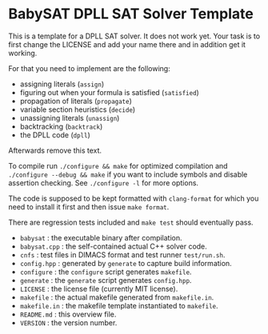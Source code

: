 # BabySAT DPLL SAT Solver Template

This is a template for a DPLL SAT solver.  It does not work yet.
Your task is to first change the LICENSE and add your name there
and in addition get it working.

For that you need to implement are the following:

 - assigning literals (`assign`)
 - figuring out when your formula is satisfied (`satisfied`)
 - propagation of literals (`propagate`)
 - variable section heuristics (`decide`)
 - unassigning literals (`unassign`)
 - backtracking (`backtrack`)
 - the DPLL code (`dpll`)

Afterwards remove this text.

To compile run `./configure && make` for optimized compilation and
`./configure --debug && make` if you want to include symbols and disable
assertion checking.  See `./configure -l` for more options.

The code is supposed to be kept formatted with `clang-format` for which
you need to install it first and then issue `make format`.

There are regression tests included and `make test` should eventually pass.

- `babysat`         : the executable binary after compilation.
- `babysat.cpp`     : the self-contained actual C++ solver code.
- `cnfs`            : test files in DIMACS format and test runner `test/run.sh`.
- `config.hpp`      : generated by `generate` to capture build information.
- `configure`       : the `configure` script generates `makefile`.
- `generate`        : the `generate` script generates `config.hpp`.
- `LICENSE`         : the license file (currently MIT license).
- `makefile`        : the actual makefile generated from `makefile.in`.
- `makefile.in`     : the makefile template instantiated to `makefile`.
- `README.md`       : this overview file.
- `VERSION`         : the version number.
